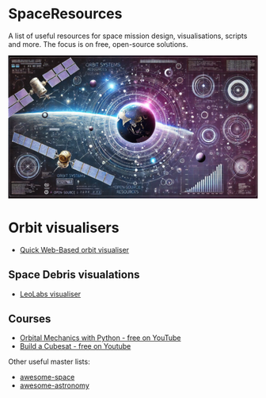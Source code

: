 # SpaceResources
A list of useful resources for space mission design, visualisations, scripts and more. The focus is on free, open-source solutions.

![Header image](SpaceResource_header.webp)

# Orbit visualisers
* [Quick Web-Based orbit visualiser](https://orbitalmechanics.info/)

## Space Debris visualations
* [LeoLabs visualiser](https://platform.leolabs.space/visualization)

## Courses
* [Orbital Mechanics with Python - free on YouTube](https://www.youtube.com/watch?v=rNpnzNKQrNg&list=PLOIRBaljOV8gn074rWFWYP1dCr2dJqWab)
* [Build a Cubesat - free on Youtube](https://youtube.com/@buildacubesat?si=3oTdnVCkyS1UhjHu)

Other useful master lists:
* [awesome-space](https://github.com/orbitalindex/awesome-space/blob/master/README.md)
* [awesome-astronomy](https://github.com/mbiesiad/awesome-astronomy)
